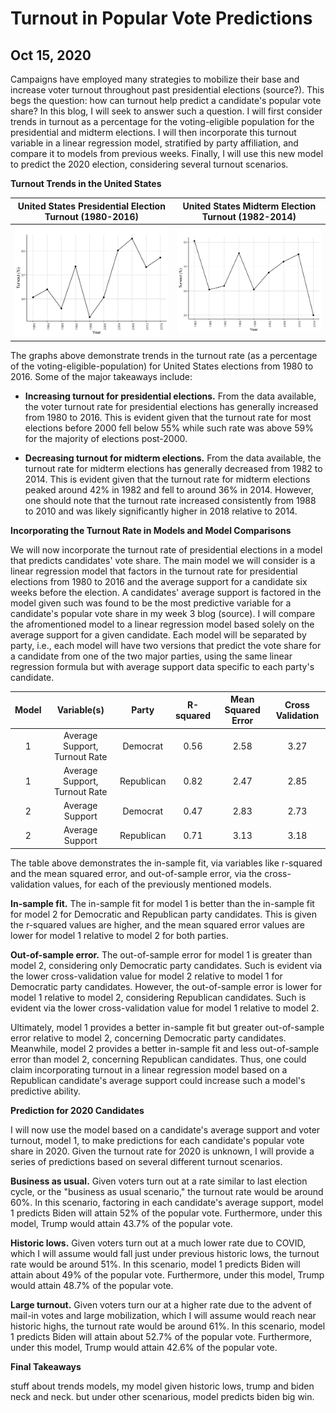 # Turnout in Popular Vote Predictions
## Oct 15, 2020

Campaigns have employed many strategies to mobilize their base and increase voter turnout throughout past presidential elections (source?). This begs the question: how can turnout help predict a candidate's popular vote share? In this blog, I will seek to answer such a question. I will first consider trends in turnout as a percentage for the voting-eligible population for the presidential and midterm elections. I will then incorporate this turnout variable in a linear regression model, stratified by party affiliation, and compare it to models from previous weeks. Finally, I will use this new model to predict the 2020 election, considering several turnout scenarios.

**Turnout Trends in the United States**

United States Presidential Election Turnout (1980-2016)  |  United States Midterm Election Turnout (1982-2014)
:-------------------------:|:-------------------------:
![](Turnout1.png)|![](Turnout2.png)

The graphs above demonstrate trends in the turnout rate (as a percentage of the voting-eligible-population) for United States elections from 1980 to 2016. Some of the major takeaways include: 

* **Increasing turnout for presidential elections.** From the data available, the voter turnout rate for presidential elections has generally increased from 1980 to 2016. This is evident given that the turnout rate for most elections before 2000 fell below 55% while such rate was above 59% for the majority of elections post-2000. 

* **Decreasing turnout for midterm elections.** From the data available, the turnout rate for midterm elections has generally decreased from 1982 to 2014. This is evident given that the turnout rate for midterm elections peaked around 42% in 1982 and fell to around 36% in 2014. However, one should note that the turnout rate increased consistently from 1988 to 2010 and was likely significantly higher in 2018 relative to 2014. 

**Incorporating the Turnout Rate in Models and Model Comparisons**

We will now incorporate the turnout rate of presidential elections in a model that predicts candidates' vote share. The main model we will consider is a linear regression model that factors in the turnout rate for presidential elections from 1980 to 2016 and the average support for a candidate six weeks before the election. A candidates' average support is factored in the model given such was found to be the most predictive variable for a candidate's popular vote share in my week 3 blog (source). I will compare the afromentioned model to a linear regression model based solely on the average support for a given candidate. Each model will be separated by party, i.e., each model will have two versions that predict the vote share for a candidate from one of the two major parties, using the same linear regression formula but with average support data specific to each party's candidate. 

| Model  | Variable(s)  | Party  | R-squared  | Mean Squared Error  | Cross Validation  |
|:-:|:-:|:-:|:-:|:-:|:-:|
| 1  | Average Support, Turnout Rate  | Democrat  | 0.56  | 2.58  | 3.27  |
| 1  | Average Support, Turnout Rate  | Republican  | 0.82  | 2.47  | 2.85  |
|  2 | Average Support  |  Democrat | 0.47  | 2.83  | 2.73  |
|  2 |  Average Support |  Republican | 0.71   | 3.13  | 3.18  |

The table above demonstrates the in-sample fit, via variables like r-squared and the mean squared error, and out-of-sample error, via the cross-validation values, for each of the previously mentioned models. 

**In-sample fit.** The in-sample fit for model 1 is better than the in-sample fit for model 2 for Democratic and Republican party candidates. This is given the r-squared values are higher, and the mean squared error values are lower for model 1 relative to model 2 for both parties. 

**Out-of-sample error.** The out-of-sample error for model 1 is greater than model 2, considering only Democratic party candidates. Such is evident via the lower cross-validation value for model 2 relative to model 1 for Democratic party candidates. However, the out-of-sample error is lower for model 1 relative to model 2, considering Republican candidates. Such is evident via the lower cross-validation value for model 1 relative to model 2. 

Ultimately, model 1 provides a better in-sample fit but greater out-of-sample error relative to model 2, concerning Democratic party candidates. Meanwhile, model 2 provides a better in-sample fit and less out-of-sample error than model 2, concerning Republican candidates. Thus, one could claim incorporating turnout in a linear regression model based on a Republican candidate's average support could increase such a model's predictive ability. 


**Prediction for 2020 Candidates**

I will now use the model based on a candidate's average support and voter turnout, model 1, to make predictions for each candidate's popular vote share in 2020. Given the turnout rate for 2020 is unknown, I will provide a series of predictions based on several different turnout scenarios. 

**Business as usual.** Given voters turn out at a rate similar to last election cycle, or the "business as usual scenario," the turnout rate would be around 60%. In this scenario, factoring in each candidate's average support, model 1 predicts Biden will attain 52% of the popular vote. Furthermore, under this model, Trump would attain 43.7% of the popular vote. 

**Historic lows.** Given voters turn out at a much lower rate due to COVID, which I will assume would fall just under previous historic lows, the turnout rate would be around 51%. In this scenario, model 1 predicts Biden will attain about 49% of the popular vote. Furthermore, under this model, Trump would attain 48.7% of the popular vote. 

**Large turnout.** Given voters turn our at a higher rate due to the advent of mail-in votes and large mobilization, which I will assume would reach near historic highs, the turnout rate would be around 61%. In this scenario, model 1 predicts Biden will attain about 52.7% of the popular vote. Furthermore, under this model, Trump would attain 42.6% of the popular vote. 

**Final Takeaways**

stuff about trends
models, my model
given historic lows, trump and biden neck and neck. but under other scenarious, model predicts biden big win. 







